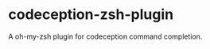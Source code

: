 codeception-zsh-plugin
======================

A oh-my-zsh plugin for codeception command completion.
